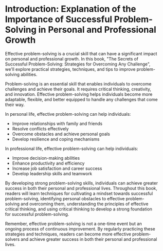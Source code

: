 Introduction: Explanation of the Importance of Successful Problem-Solving in Personal and Professional Growth
=============================================================================================================

Effective problem-solving is a crucial skill that can have a significant impact on personal and professional growth. In this book, "The Secrets of Successful Problem-Solving: Strategies for Overcoming Any Challenge", we'll explore practical strategies, techniques, and tips to improve problem-solving abilities.

Problem-solving is an essential skill that enables individuals to overcome challenges and achieve their goals. It requires critical thinking, creativity, and innovation. Effective problem-solving helps individuals become more adaptable, flexible, and better equipped to handle any challenges that come their way.

In personal life, effective problem-solving can help individuals:

* Improve relationships with family and friends
* Resolve conflicts effectively
* Overcome obstacles and achieve personal goals
* Develop resilience and coping mechanisms

In professional life, effective problem-solving can help individuals:

* Improve decision-making abilities
* Enhance productivity and efficiency
* Increase job satisfaction and career success
* Develop leadership skills and teamwork

By developing strong problem-solving skills, individuals can achieve greater success in both their personal and professional lives. Throughout this book, readers will learn techniques for cultivating a mindset towards successful problem-solving, identifying personal obstacles to effective problem-solving and overcoming them, understanding the principles of effective critical thinking, and using critical thinking to develop a strong foundation for successful problem-solving.

Remember, effective problem-solving is not a one-time event but an ongoing process of continuous improvement. By regularly practicing these strategies and techniques, readers can become more effective problem-solvers and achieve greater success in both their personal and professional lives.
